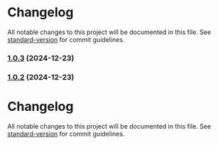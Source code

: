 # Changelog

All notable changes to this project will be documented in this file. See [standard-version](https://github.com/conventional-changelog/standard-version) for commit guidelines.

### [1.0.3](https://github.com/wakabibrian/HTML-and-CSS-Course/compare/v1.0.2...v1.0.3) (2024-12-23)

### [1.0.2](https://github.com/wakabibrian/HTML-and-CSS-Course/compare/v1.0.1...v1.0.2) (2024-12-23)

# Changelog

All notable changes to this project will be documented in this file. See [standard-version](https://github.com/conventional-changelog/standard-version) for commit guidelines.
